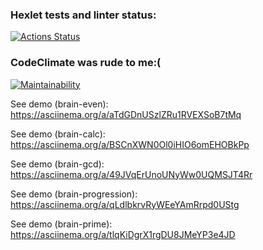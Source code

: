 ### Hexlet tests and linter status:

[![Actions Status](https://github.com/EvgZhar/backend-project-44/actions/workflows/hexlet-check.yml/badge.svg)](https://github.com/EvgZhar/backend-project-44/actions)

### CodeClimate was rude to me:(

[![Maintainability](https://api.codeclimate.com/v1/badges/2eb8ba0d056e3b52f34a/maintainability)](https://codeclimate.com/github/EvgZhar/backend-project-44/maintainability)

See demo (brain-even): https://asciinema.org/a/aTdGDnUSzlZRu1RVEXSoB7tMq

See demo (brain-calc): https://asciinema.org/a/BSCnXWN0Ol0iHIO6omEHOBkPp

See demo (brain-gcd): https://asciinema.org/a/49JVqErUnoUNyWw0UQMSJT4Rr

See demo (brain-progression): https://asciinema.org/a/qLdlbkrvRyWEeYAmRrpd0UStg

See demo (brain-prime): https://asciinema.org/a/tlqKiDgrX1rgDU8JMeYP3e4JD
